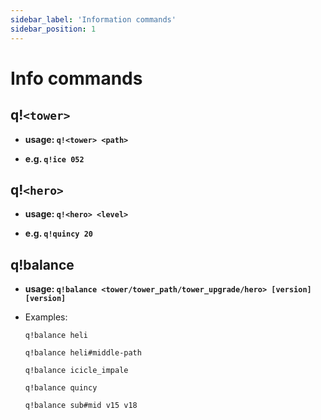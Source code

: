 ```yaml
---
sidebar_label: 'Information commands'
sidebar_position: 1
---
```


# Info commands

## q!`<tower>`

-   **usage: `q!<tower> <path>`**

-   **e.g. `q!ice 052`**

## q!`<hero>`

-   **usage: `q!<hero> <level>`**

-   **e.g. `q!quincy 20`**

## q!balance

-   **usage: `q!balance <tower/tower_path/tower_upgrade/hero> [version] [version]`**

-   Examples: 
   
    `q!balance heli`

    `q!balance heli#middle-path`

    `q!balance icicle_impale`

    `q!balance quincy`

    `q!balance sub#mid v15 v18`